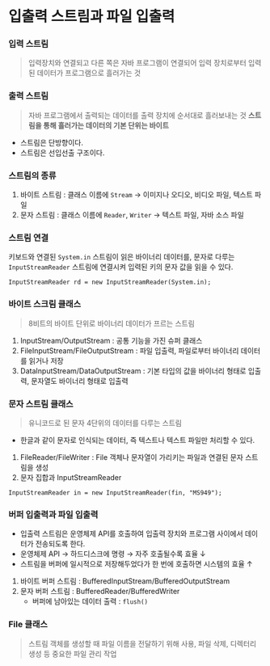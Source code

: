 # 입출력 스트림과 파일 입출력
### 입력 스트림
> 입력장치와 연결되고 다른 쪽은 자바 프로그램이 연결되어 입력 장치로부터 입력된 데이터가 프로그램으로 흘러가는 것
### 출력 스트림
> 자바 프로그램에서 출력되는 데이터를  출력 장치에 순서대로 흘러보내는 것
**스트림을 통해 흘러가는 데이터의 기본 단위는 바이트**
- 스트림은 단방향이다.
- 스트림은 선입선출 구조이다.

### 스트림의 종류
1. 바이트 스트림 : 클래스 이름에 ``Stream`` → 이미지나 오디오, 비디오 파일, 텍스트 파일
2. 문자 스트림 : 클래스 이름에 ``Reader``,  ``Writer`` → 텍스트 파일, 자바 소스 파일
### 스트림 연결
키보드와 연결된 ``System.in`` 스트림이 읽은 바이너리 데이터를, 문자로 다루는 ``InputStreamReader`` 스트림에 연결시켜 입력된 키의 문자 값을 읽을 수 있다.
```
InputStreamReader rd = new InputStreamReader(System.in);
```

### 바이트 스크림 클래스 
> 8비트의 바이트 단위로 바이너리 데이터가 프르는 스트림
1. InputStream/OutputStream : 공통 기능을 가진 슈퍼 클래스
2. FileInputStream/FileOutputStream : 파일 입출력, 파일로부터 바이너리 데이터를 읽거나 저장
3. DataInputStream/DataOutputStream : 기본 타입의 값을 바이너리 형태로 입출력, 문자열도 바이너리 형태로 입출력

### 문자 스트림 클래스
> 유니코드로 된 문자 4단위의 데이터를 다루는 스트림
- 한글과 같이 문자로 인식되는 데이터, 즉 텍스트나 텍스트 파일만 처리할 수 있다.
1. FileReader/FileWriter : File 객체나 문자열이 가리키는 파일과 연결된 문자 스트림을 생성
2. 문자 집합과 InputStreamReader
``` 
InputStreamReader in = new InputStreamReader(fin, "MS949"); 
```
	 
### 버퍼 입출력과 파일 입출력
- 입출력 스트림은 운영체제 API를 호출하여 입출력 장치와 프로그램 사이에서 데이터가 전송되도록 한다.
- 운영체제 API → 하드디스크에 명령 → 자주 호출될수록 효율 ↓
- 스트림을 버퍼에 일시적으로 저장해두었다가 한 번에 호출하면 시스템의 효율 ↑
1. 바이트 버퍼 스트림 : BufferedInputStream/BufferedOutputStream
2. 문자 버퍼 스트림 : BufferedReader/BufferedWriter
	- 버퍼에 남아있는 데이터 출력 : ``flush()``

### File 클래스
> 스트림 객체를 생성할 때 파일 이름을 전달하기 위해 사용, 파일 삭제, 디렉터리 생성 등 중요한 파일 관리 작업
